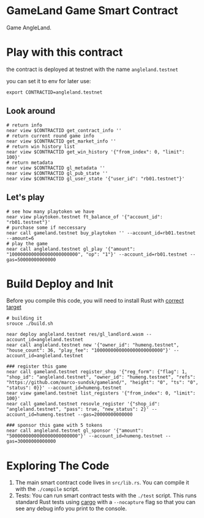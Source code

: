 GameLand Game Smart Contract
==================

Game AngleLand.

Play with this contract
========================
the contract is deployed at testnet with the name `angleland.testnet`

you can set it to env for later use:
```shell
export CONTRACTID=angleland.testnet
```

## Look around
```shell
# return info
near view $CONTRACTID get_contract_info ''
# return current round game info
near view $CONTRACTID get_market_info ''
# return win history list
near view $CONTRACTID get_win_history '{"from_index": 0, "limit": 100}'
# return metadata
near view $CONTRACTID gl_metadata ''
near view $CONTRACTID gl_pub_state ''
near view $CONTRACTID gl_user_state '{"user_id": "rb01.testnet"}'
```
## Let's play
```shell
# see how many playtoken we have
near view playtoken.testnet ft_balance_of '{"account_id": "rb01.testnet"}'
# purchase some if neccessary
near call gameland.testnet buy_playtoken '' --account_id=rb01.testnet --amount=6
# play the game
near call angleland.testnet gl_play '{"amount": "1000000000000000000000000", "op": "1"}' --account_id=rb01.testnet --gas=50000000000000

```

Build Deploy and Init
======================

Before you compile this code, you will need to install Rust with [correct target]


```shell
# building it
srouce ./build.sh
```

```shell
near deploy angleland.testnet res/gl_landlord.wasm --account_id=angleland.testnet
near call angleland.testnet new '{"owner_id": "humeng.testnet", "house_count": 36, "play_fee": "1000000000000000000000000"}' --account_id=angleland.testnet

### register this game
near call gameland.testnet register_shop '{"reg_form": {"flag": 1, "shop_id": "angleland.testnet", "owner_id": "humeng.testnet", "refs": "https://github.com/marco-sundsk/gameland/", "height": "0", "ts": "0", "status": 0}}' --account_id=humeng.testnet
near view gameland.testnet list_registers '{"from_index": 0, "limit": 100}'
near call gameland.testnet resovle_register '{"shop_id": "angleland.testnet", "pass": true, "new_status": 2}' --account_id=humeng.testnet --gas=20000000000000

### sponsor this game with 5 tokens
near call angleland.testnet gl_sponsor '{"amount": "5000000000000000000000000"}' --account_id=humeng.testnet --gas=30000000000000
```


Exploring The Code
==================

1. The main smart contract code lives in `src/lib.rs`. You can compile it with
   the `./compile` script.
2. Tests: You can run smart contract tests with the `./test` script. This runs
   standard Rust tests using [cargo] with a `--nocapture` flag so that you
   can see any debug info you print to the console.


  [smart contract]: https://docs.near.org/docs/roles/developer/contracts/intro
  [Rust]: https://www.rust-lang.org/
  [create-near-app]: https://github.com/near/create-near-app
  [correct target]: https://github.com/near/near-sdk-rs#pre-requisites
  [cargo]: https://doc.rust-lang.org/book/ch01-03-hello-cargo.html
